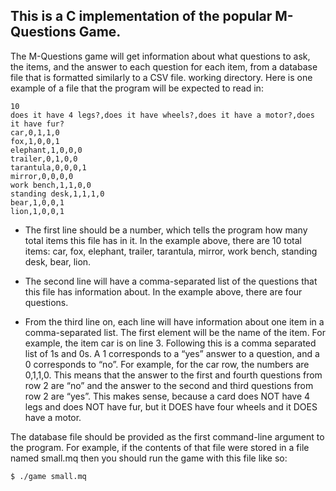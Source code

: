 ## This is a C implementation of the popular M-Questions Game. 
The M-Questions game will get information about what questions to ask, the items, and the answer to each
question for each item, from a database file that is formatted similarly to a CSV file. working directory. Here is
one example of a file that the program will be expected to read in:
```
10
does it have 4 legs?,does it have wheels?,does it have a motor?,does it have fur?
car,0,1,1,0
fox,1,0,0,1
elephant,1,0,0,0
trailer,0,1,0,0
tarantula,0,0,0,1
mirror,0,0,0,0
work bench,1,1,0,0
standing desk,1,1,1,0
bear,1,0,0,1
lion,1,0,0,1
```
* The first line should be a number, which tells the program how many total items this file has in it. In the
example above, there are 10 total items: car, fox, elephant, trailer, tarantula, mirror, work bench,
standing desk, bear, lion.

* The second line will have a comma-separated list of the questions that this file has information about. In
the example above, there are four questions.

* From the third line on, each line will have information about one item in a comma-separated list. The
first element will be the name of the item. For example, the item car is on line 3. Following this is a
comma separated list of 1s and 0s. A 1 corresponds to a “yes” answer to a question, and a 0
corresponds to “no”. For example, for the car row, the numbers are 0,1,1,0. This means that the answer
to the first and fourth questions from row 2 are “no” and the answer to the second and third questions
from row 2 are “yes”. This makes sense, because a card does NOT have 4 legs and does NOT have
fur, but it DOES have four wheels and it DOES have a motor.

The database file should be provided as the first command-line argument to the program. For example, if the
contents of that file were stored in a file named small.mq then you should run the game with this file like so:
```
$ ./game small.mq
```
